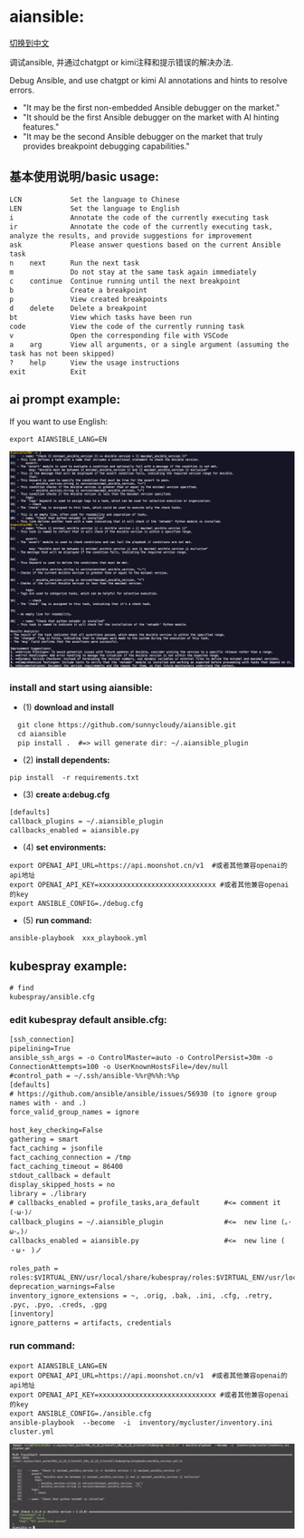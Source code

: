 # aiansible:
[切换到中文](./README.md)

  调试ansible, 并通过chatgpt or kimi注释和提示错误的解决办法.

  Debug Ansible, and use chatgpt or kimi AI annotations and hints to resolve errors.
  
  - "It may be the first non-embedded Ansible debugger on the market."
  - "It should be the first Ansible debugger on the market with AI hinting features."
  - "It may be the second Ansible debugger on the market that truly provides breakpoint debugging capabilities."


## 基本使用说明/basic usage:
```
LCN            Set the language to Chinese
LEN            Set the language to English
i              Annotate the code of the currently executing task
ir             Annotate the code of the currently executing task, analyze the results, and provide suggestions for improvement
ask            Please answer questions based on the current Ansible task
n    next      Run the next task
m              Do not stay at the same task again immediately
c    continue  Continue running until the next breakpoint
b              Create a breakpoint
p              View created breakpoints
d    delete    Delete a breakpoint
bt             View which tasks have been run
code           View the code of the currently running task
v              Open the corresponding file with VSCode
a    arg       View all arguments, or a single argument (assuming the task has not been skipped)
?    help      View the usage instructions
exit           Exit
```

## ai prompt example:
If you want to use English:
```
export AIANSIBLE_LANG=EN
```
![Alt text](image-3.png)



### install and start using aiansible:
- (1) **download and install**
```
  git clone https://github.com/sunnycloudy/aiansible.git
  cd aiansible
  pip install .  #=> will generate dir: ~/.aiansible_plugin
```


- (2) **install dependents:**
```
pip install  -r requirements.txt
```

- (3) **create a:debug.cfg**
```
[defaults]
callback_plugins = ~/.aiansible_plugin
callbacks_enabled = aiansible.py
```
- (4) **set environments:**
```
export OPENAI_API_URL=https://api.moonshot.cn/v1  #或者其他兼容openai的api地址
export OPENAI_API_KEY=xxxxxxxxxxxxxxxxxxxxxxxxxxxxx #或者其他兼容openai的key
export ANSIBLE_CONFIG=./debug.cfg
```
- (5) **run command:**
```
ansible-playbook  xxx_playbook.yml
```


## kubespray example:
```
# find
kubespray/ansible.cfg
```

### edit kubespray default ansible.cfg:
```
[ssh_connection]
pipelining=True
ansible_ssh_args = -o ControlMaster=auto -o ControlPersist=30m -o ConnectionAttempts=100 -o UserKnownHostsFile=/dev/null
#control_path = ~/.ssh/ansible-%%r@%%h:%%p
[defaults]
# https://github.com/ansible/ansible/issues/56930 (to ignore group names with - and .)
force_valid_group_names = ignore

host_key_checking=False
gathering = smart
fact_caching = jsonfile
fact_caching_connection = /tmp
fact_caching_timeout = 86400
stdout_callback = default
display_skipped_hosts = no
library = ./library
# callbacks_enabled = profile_tasks,ara_default      #<= comment it   (･ω･)ﾉ
callback_plugins = ~/.aiansible_plugin               #<=  new line (｡･ω･｡)ﾉ
callbacks_enabled = aiansible.py                     #<=  new line ( ・ω・ )ノ

roles_path = roles:$VIRTUAL_ENV/usr/local/share/kubespray/roles:$VIRTUAL_ENV/usr/local/share/ansible/roles:/usr/share/kubespray/roles
deprecation_warnings=False
inventory_ignore_extensions = ~, .orig, .bak, .ini, .cfg, .retry, .pyc, .pyo, .creds, .gpg
[inventory]
ignore_patterns = artifacts, credentials

```

### run command:
```
export AIANSIBLE_LANG=EN
export OPENAI_API_URL=https://api.moonshot.cn/v1  #或者其他兼容openai的api地址
export OPENAI_API_KEY=xxxxxxxxxxxxxxxxxxxxxxxxxxxxx #或者其他兼容openai的key
export ANSIBLE_CONFIG=./ansible.cfg
ansible-playbook  --become  -i  inventory/mycluster/inventory.ini  cluster.yml
```
![Alt text](image-1.png)

